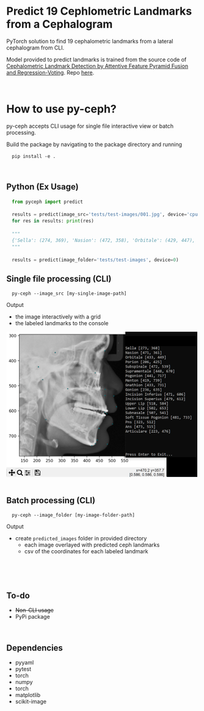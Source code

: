 # Predict 19 Cephlometric Landmarks from a Cephalogram
PyTorch solution to find 19 cephalometric landmarks from a lateral cephalogram from CLI.

Model provided to predict landmarks is trained from the source code of [Cephalometric Landmark Detection by Attentive Feature Pyramid Fusion and Regression-Voting](https://arxiv.org/pdf/1908.08841.pdf). Repo [here](https://github.com/runnanchen/Anatomic-Landmark-Detection).

<br>

# How to use py-ceph?
py-ceph accepts CLI usage for single file interactive view or batch processing. 

Build the package by navigating to the package directory and running
```commandline
  pip install -e .
```

<br>

## Python (Ex Usage)
```python
  from pyceph import predict

  results = predict(image_src='tests/test-images/001.jpg', device='cpu')
  for res in results: print(res)

  """
  {'Sella': (274, 369), 'Nasion': (472, 358), 'Orbitale': (429, 447), 'Porion': (204, 424), 'Subspinale': (468, 542), 'Supramentale': (446, 669), 'Pogonion': (440, 716), 'Menton': (418, 740), 'Gnathion': (433, 732), 'Gonion': (237, 635), 'Incision Inferius': (470, 609), 'Incision Superius': (476, 612), 'Upper Lip': (521, 585), 'Lower Lip': (503, 654), 'Subnasale': (507, 542), 'Soft Tissue Pogonion': (485, 727), 'Posterior Nasal Spine': (319, 511), 'Anterior Nasal Spine': (474, 518), 'Articulare': (223, 473)}
  """

  results = predict(image_folder='tests/test-images', device=0)
```

## Single file processing (CLI)

```commandline
  py-ceph --image_src [my-single-image-path]
```

Output
- the image interactively with a grid
- the labeled landmarks to the console

<img src="single.png" alt="single file processing example" width="500"/><br><br>


## Batch processing (CLI)

```commandline
  py-ceph --image_folder [my-image-folder-path]
```
Output
- create `predicted_images` folder in provided directory
  - each image overlayed with predicted ceph landmarks
  - csv of the coordinates for each labeled landmark

<br><br><br>

## To-do
- <s>Non-CLI usage</s>
- PyPi package

<br>

## Dependencies
- pyyaml
- pytest
- torch
- numpy
- torch
- matplotlib
- scikit-image
